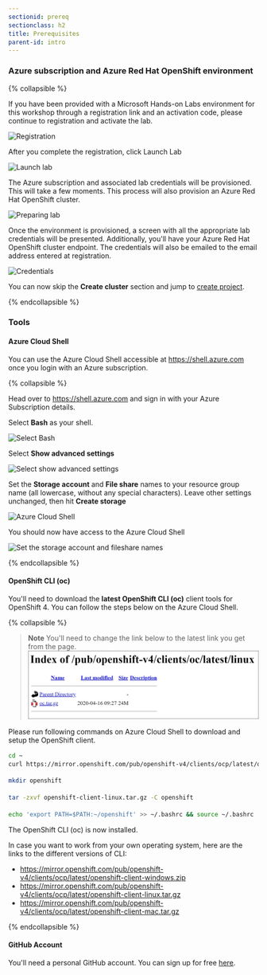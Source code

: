 ```yaml
---
sectionid: prereq
sectionclass: h2
title: Prerequisites
parent-id: intro
---
```


### Azure subscription and Azure Red Hat OpenShift environment

{% collapsible %}

If you have been provided with a Microsoft Hands-on Labs environment for this workshop through a registration link and an activation code, please continue to registration and activate the lab.

![Registration](media/managedlab/0-registration.png)

After you complete the registration, click Launch Lab

![Launch lab](media/managedlab/1-launchlab.png)

The Azure subscription and associated lab credentials will be provisioned. This will take a few moments. This process will also provision an Azure Red Hat OpenShift cluster.

![Preparing lab](media/managedlab/2-preparinglab.png)

Once the environment is provisioned, a screen with all the appropriate lab credentials will be presented. Additionally, you'll have your Azure Red Hat OpenShift cluster endpoint. The credentials will also be emailed to the email address entered at registration.

![Credentials](media/managedlab/3-credentials.png)

You can now skip the **Create cluster** section and jump to [create project](#createproject).

{% endcollapsible %}

### Tools

#### Azure Cloud Shell

You can use the Azure Cloud Shell accessible at <https://shell.azure.com> once you login with an Azure subscription.

{% collapsible %}

Head over to <https://shell.azure.com> and sign in with your Azure Subscription details.

Select **Bash** as your shell.

![Select Bash](media/cloudshell/0-bash.png)

Select **Show advanced settings**

![Select show advanced settings](media/cloudshell/1-mountstorage-advanced.png)

Set the **Storage account** and **File share** names to your resource group name (all lowercase, without any special characters). Leave other settings unchanged, then hit **Create storage**

![Azure Cloud Shell](media/cloudshell/2-storageaccount-fileshare.png)

You should now have access to the Azure Cloud Shell

![Set the storage account and fileshare names](media/cloudshell/3-cloudshell.png)

{% endcollapsible %}

#### OpenShift CLI (oc)

You'll need to download the **latest OpenShift CLI (oc)** client tools for OpenShift 4. You can follow the steps below on the Azure Cloud Shell.

{% collapsible %}

> **Note** You'll need to change the link below to the latest link you get from the page.
> ![GitHub release links](media/github-oc-release.png)

Please run following commands on Azure Cloud Shell to download and setup the OpenShift client.

```sh
cd ~
curl https://mirror.openshift.com/pub/openshift-v4/clients/ocp/latest/openshift-client-linux.tar.gz > openshift-client-linux.tar.gz

mkdir openshift

tar -zxvf openshift-client-linux.tar.gz -C openshift

echo 'export PATH=$PATH:~/openshift' >> ~/.bashrc && source ~/.bashrc

```

The OpenShift CLI (oc) is now installed.

In case you want to work from your own operating system, here are the links to the different versions of CLI:

- https://mirror.openshift.com/pub/openshift-v4/clients/ocp/latest/openshift-client-windows.zip
- https://mirror.openshift.com/pub/openshift-v4/clients/ocp/latest/openshift-client-linux.tar.gz
- https://mirror.openshift.com/pub/openshift-v4/clients/ocp/latest/openshift-client-mac.tar.gz

{% endcollapsible %}

#### GitHub Account
You'll need a personal GitHub account. You can sign up for free [here](https://github.com/join).
